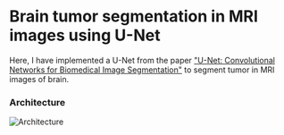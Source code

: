 # Brain tumor segmentation in MRI images using U-Net

Here, I have implemented a U-Net from the paper ["U-Net: Convolutional Networks for Biomedical
Image Segmentation"](https://arxiv.org/pdf/1505.04597.pdf) to segment tumor in MRI images of brain.

### Architecture


![Architecture]([https://github.com/iamsachinbagale/Brain-Tumor-Segmentation-Using-UNet/blob/main/Images/Segmentation_Results.png](https://github.com/iamsachinbagale/Brain-Tumor-Segmentation-Using-UNet/blob/main/Images/Architecture%20MRI.png))



